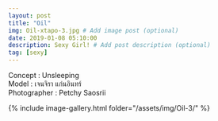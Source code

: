 ```yaml
---
layout: post
title: "Oil"
img: Oil-xtapo-3.jpg # Add image post (optional)
date: 2019-01-08 05:10:00
description: Sexy Girl! # Add post description (optional)
tag: [sexy]
---
```

Concept : Unsleeping     
Model : เจนจิรา แก่นอินทร์    
Photographer : Petchy Saosrii        


{% include image-gallery.html folder="/assets/img/Oil-3/" %}
